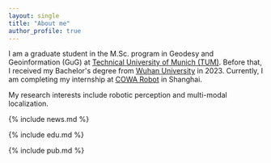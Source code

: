 ```yaml
---
layout: single
title: "About me"
author_profile: true
---
```



<style>
.page__content {
  font-size: 0.8em;
}
.page__content p {
  font-size: 0.8em;
  line-height: 1.5;
}
.page__content h1, .page__content h2, .page__content h3 {
  font-size: 1.1em;
}

/* Ensure included files like edu.md and news.md inherit the same styles */
.page__content .include-content {
  font-size: 0.7em;
  line-height: 1.5;
}
.page__content .include-content h1, 
.page__content .include-content h2, 
.page__content .include-content h3 {
  font-size: 1.1em;
}
</style>

I am a graduate student in the M.Sc. program in Geodesy and Geoinformation (GuG) at [Technical University of Munich (TUM)](https://www.tum.de/en/). Before that, I received my Bachelor's degree from [Wuhan University](https://en.whu.edu.cn/) in 2023. Currently, I am completing my internship at [COWA Robot](https://www.cowarobot.com/) in Shanghai.

My research interests include robotic perception and multi-modal localization.

{% include news.md %}

{% include edu.md %}

{% include pub.md %}